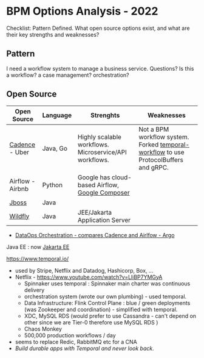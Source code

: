 

# BPM Options Analysis - 2022

Checklist:
Pattern Defined.
What open source options exist, and what are their key strengths and weaknesses?

## Pattern
I need a workflow system to manage a business service.
Questions?
Is this a workflow? a case management? orchestration?


## Open Source

|Open Source|Language|Strenghts|Weaknesses|
|--|--|--|--|
|[Cadence](https://cadenceworkflow.io/) - Uber|Java, Go|Highly scalable workflows. Microservice/API workflows.|Not a BPM workflow system. Forked [temporal-workflow](https://stackoverflow.com/questions/61157400/temporal-workflow-vs-cadence-workflow#61281435) to use ProtocolBuffers and gRPC.|
|Airflow - Airbnb|Python|Google has cloud-based Airflow, [Google Composer](https://cloud.google.com/composer/)||
|[Jboss]()|Java||
|[Wildfly](https://www.wildfly.org/)|Java|JEE/Jakarta Application Server|

- [DataOps Orchestration - compares Cadence and Airlfow - Argo](https://tncad.blogspot.com/2020/05/dataops-orchestration.html)

Java EE : now [Jakarta EE](https://en.wikipedia.org/wiki/Jakarta_EE)


https://www.temporal.io/
- used by Stripe, Netflix and Datadog, Hashicorp, Box, ...
- Netflix - https://www.youtube.com/watch?v=LliBP7YMGyA
  - Spinnaker uses temporal : Spinnaker main charter was continuous delivery
  - orchestration system (wrote our own plumbing) - used temporal.
  - Data Infrastructure: Flink Control Plane : blue / green deployments (was Zookeeper and coordination) - simplified with temporal.
  - XDC, MySQL RDS (would prefer to use Cassandra - can't depend on other since we are Tier-0 therefore use MySQL RDS )
  - Chaos Monkey
  - 500,000 production workflows / day
- seems to replace Redic, RabbitMQ etc for a CNA
- *Build durable apps with Temporal and never look back.*
